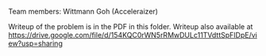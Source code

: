 Team members: Wittmann Goh (Acceleraizer)

Writeup of the problem is in the PDF in this folder.
Writeup also available at https://drive.google.com/file/d/154KQC0rWN5rRMwDULc11TVdttSpFIDpE/view?usp=sharing
